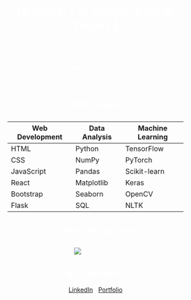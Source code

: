 <div align="center" style="background-image: url('Banner.png'); background-size: cover; color: white; padding: 50px;">

# Hi there, I'm Ravish Kumar Tiwari 👋

I'm a B.Tech student in Computer Science and Engineering with a specialization in Artificial Intelligence and Machine Learning. I love to learn new things and solve problems. I have experience in web development, data analysis, and machine learning. I'm currently working on some cool projects using React, Flask, and TensorFlow.

## 🛠️ My skills

| Web Development | Data Analysis | Machine Learning |
| --------------- | ------------- | ---------------- |
| HTML            | Python        | TensorFlow       |
| CSS             | NumPy         | PyTorch          |
| JavaScript      | Pandas        | Scikit-learn     |
| React           | Matplotlib    | Keras            |
| Bootstrap       | Seaborn       | OpenCV           |
| Flask           | SQL           | NLTK             |

## 📈 My GitHub stats

![GitHub Stats](https://github-readme-stats.vercel.app/api?username=ravish-kumar-tiwari&show_icons=true&hide_title=true)

## 🌐 Find me on

[LinkedIn](https://www.linkedin.com/in/ravish-kumar-tiwari-37b030231?utm_source=share&utm_campaign=share_via&utm_content=profile&utm_medium=android_app) | [Portfolio](https://RKTWorld.netlify.com)

</div>
